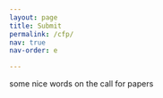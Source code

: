 ```yaml
---
layout: page
title: Submit
permalink: /cfp/
nav: true
nav-order: e

---
```

some nice words on the call for papers
